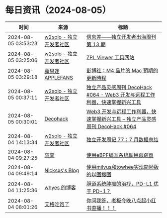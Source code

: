 ﻿# 每日资讯（2024-08-05）

|时间|来源|标题|
|---|---|---|
|2024-08-05 03:53:23|[w2solo - 独立开发者社区](https://w2solo.com/topics/feed)|[信息差——独立开发者出海周刊第 13 期](https://w2solo.com/topics/4882)|
|2024-08-05 03:25:06|[w2solo - 独立开发者社区](https://w2solo.com/topics/feed)|[ZPL Viewer 工具网站](https://w2solo.com/topics/4881)|
|2024-08-05 03:29:18|[蘋果迷 APPLEFANS](https://applefans.today/feed/)|[彭博社：M4 晶片的 Mac 預期的更新時程](https://applefans.today/2024-08-mark-gurman-m4-macs-this-year-rumors/)|
|2024-08-05 00:37:11|[w2solo - 独立开发者社区](https://w2solo.com/topics/feed)|[独立产品灵感周刊 DecoHack #064 - Web3 开发与远程工作利器，快速掌握新兴工具](https://w2solo.com/topics/4880)|
|2024-08-05 00:30:01|[Decohack](https://www.decohack.com/feed)|[Web3 开发与远程工作利器，快速掌握新兴工具 – 独立产品灵感周刊 DecoHack #064](https://decohack.com/decohack-064-chuangyi-gongju-ditu-web3-yuancheng/)|
|2024-08-04 14:13:34|[w2solo - 独立开发者社区](https://w2solo.com/topics/feed)|[独立开发周记 77：7 月数据总结](https://w2solo.com/topics/4879)|
|2024-08-04 09:27:25|[鸟窝](https://colobu.com/atom.xml)|[使用eBPF编写系统调用跟踪器](https://colobu.com/2024/08/04/beetracer/)|
|2024-08-04 09:49:14|[Nicksxs's Blog](https://nicksxs.me/atom.xml)|[使用milvus和towhee实现简陋版的以图搜图](https://nicksxs.me/2024/08/04/%E4%BD%BF%E7%94%A8milvus%E5%92%8Ctowhee%E5%AE%9E%E7%8E%B0%E7%AE%80%E9%99%8B%E7%89%88%E7%9A%84%E4%BB%A5%E5%9B%BE%E6%90%9C%E5%9B%BE/)|
|2024-08-04 11:25:36|[whyes 的博客](https://whyes.org/feed.xml)|[胆道系统肿瘤的治疗，PD-L1 优于 PD-1？](http://whyes.org/2024/kn966-vs-topaz-1)|
|2024-08-04 08:01:26|[艾格吃饱了](https://feedpress.me/wx-aigechibaole)|[你问我答，老板今晚八点起小红书直播！！！](http://mp.weixin.qq.com/s?__biz=MjM5NTYxODQyMA%3D%3D&mid=2653456950&idx=1&sn=80baff79b5f75c2c9c53a97daff8791c)|
